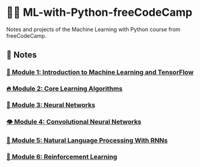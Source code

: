 # 👩‍💻 ML-with-Python-freeCodeCamp
Notes and projects of the Machine Learning with Python course from freeCodeCamp. 

## 📝 Notes

### [🚀 Module 1: Introduction to Machine Learning and TensorFlow](./notes/introduction-to-machine-learning-and-tensorflow.md)
### [🔥 Module 2: Core Learning Algorithms](./notes/core-learning-algorithms.md)
### [🧠 Module 3: Neural Networks](./notes/neural-networks.md)
### [👁 Module 4: Convolutional Neural Networks](./notes/convolutional.md)
### [👅 Module 5: Natural Language Processing With RNNs](./notes/NLP.md)
### [🦾 Module 6: Reinforcement Learning](./notes/reinforcement.md)
